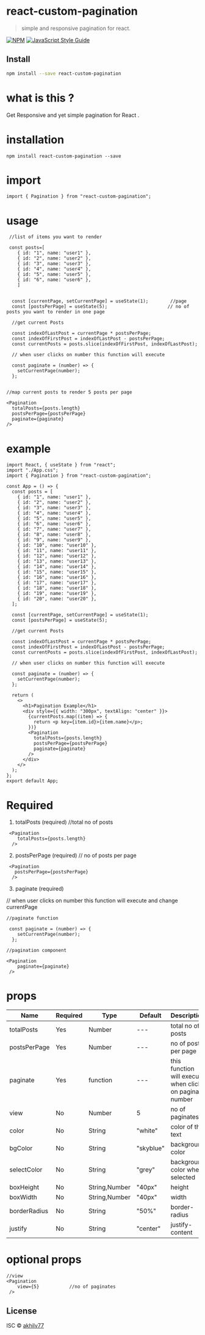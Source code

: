 # react-custom-pagination

> simple and responsive pagination for react.

[![NPM](https://img.shields.io/npm/v/@akhilv77/react-pagination.svg)](https://www.npmjs.com/package/react-custom-pagination) [![JavaScript Style Guide](https://img.shields.io/badge/code_style-standard-brightgreen.svg)](https://standardjs.com)

## Install

```bash
npm install --save react-custom-pagination
```

# what is this ?

Get Responsive and yet simple pagination for React .

# installation

`npm install react-custom-pagination --save`

# import

```
import { Pagination } from "react-custom-pagination";
```

# usage

```
 //list of items you want to render

 const posts=[
    { id: "1", name: "user1" },
    { id: "2", name: "user2" },
    { id: "3", name: "user3" },
    { id: "4", name: "user4" },
    { id: "5", name: "user5" },
    { id: "6", name: "user6" },
    ]


  const [currentPage, setCurrentPage] = useState(1);        //page
  const [postsPerPage] = useState(5);                      // no of posts you want to render in one page

  //get current Posts

  const indexOfLastPost = currentPage * postsPerPage;
  const indexOfFirstPost = indexOfLastPost - postsPerPage;
  const currentPosts = posts.slice(indexOfFirstPost, indexOfLastPost);

  // when user clicks on number this function will execute

  const paginate = (number) => {
    setCurrentPage(number);
  };


//map current posts to render 5 posts per page

<Pagination
  totalPosts={posts.length}
  postsPerPage={postsPerPage}
  paginate={paginate}
/>

```

# example

```
import React, { useState } from "react";
import "./App.css";
import { Pagination } from "react-custom-pagination";

const App = () => {
  const posts = [
    { id: "1", name: "user1" },
    { id: "2", name: "user2" },
    { id: "3", name: "user3" },
    { id: "4", name: "user4" },
    { id: "5", name: "user5" },
    { id: "6", name: "user6" },
    { id: "7", name: "user7" },
    { id: "8", name: "user8" },
    { id: "9", name: "user9" },
    { id: "10", name: "user10" },
    { id: "11", name: "user11" },
    { id: "12", name: "user12" },
    { id: "13", name: "user13" },
    { id: "14", name: "user14" },
    { id: "15", name: "user15" },
    { id: "16", name: "user16" },
    { id: "17", name: "user17" },
    { id: "18", name: "user18" },
    { id: "19", name: "user19" },
    { id: "20", name: "user20" },
  ];

  const [currentPage, setCurrentPage] = useState(1);
  const [postsPerPage] = useState(5);

  //get current Posts

  const indexOfLastPost = currentPage * postsPerPage;
  const indexOfFirstPost = indexOfLastPost - postsPerPage;
  const currentPosts = posts.slice(indexOfFirstPost, indexOfLastPost);

  // when user clicks on number this function will execute

  const paginate = (number) => {
    setCurrentPage(number);
  };

  return (
    <>
      <h1>Pagination Example</h1>
      <div style={{ width: "300px", textAlign: "center" }}>
        {currentPosts.map((item) => {
          return <p key={item.id}>{item.name}</p>;
        })}
        <Pagination
          totalPosts={posts.length}
          postsPerPage={postsPerPage}
          paginate={paginate}
        />
      </div>
    </>
  );
};
export default App;

```

# Required

1. totalPosts (required) //total no of posts

```
 <Pagination
    totalPosts={posts.length}
  />

```

2. postsPerPage (required) // no of posts per page

```
 <Pagination
   postsPerPage={postsPerPage}
  />

```

3. paginate (required)

// when user clicks on number this function will execute and change currentPage

```
//paginate function

 const paginate = (number) => {
    setCurrentPage(number);
  };

//pagination component

<Pagination
    paginate={paginate}
 />

```

# props

| Name         | Required | Type          | Default   | Description                                              |
| ------------ | -------- | ------------- | --------- | -------------------------------------------------------- |
| totalPosts   | Yes      | Number        | ---       | total no of posts                                        |
| postsPerPage | Yes      | Number        | ---       | no of posts per page                                     |
| paginate     | Yes      | function      | ---       | this function will execute when click on paginate number |
| view         | No       | Number        | 5         | no of paginates                                          |
| color        | No       | String        | "white"   | color of the text                                        |
| bgColor      | No       | String        | "skyblue" | background color                                         |
| selectColor  | No       | String        | "grey"    | background color when selected                           |
| boxHeight    | No       | String,Number | "40px"    | height                                                   |
| boxWidth     | No       | String,Number | "40px"    | width                                                    |
| borderRadius | No       | String        | "50%"     | border-radius                                            |
| justify      | No       | String        | "center"  | justify-content                                          |

# optional props

```
//view
<Pagination
    view={5}           //no of paginates
 />

```

## License

ISC © [akhilv77](https://github.com/akhilv77)
